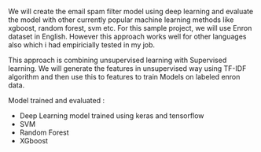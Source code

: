 We will create the email spam filter model using deep learning and evaluate the model with other currently popular machine learning methods like xgboost, random forest, svm etc.
For this sample project, we will use Enron dataset in English. However this approach works well for other languages also which i had empiricially tested in my job.

This approach is combining unsupervised learning with Supervised learning. We will generate the features in unsupervised way using TF-IDF algorithm and then use this to features to train Models on labeled enron data.

Model trained and evaluated : 

* Deep Learning model trained using keras and tensorflow
* SVM 
* Random Forest
* XGboost

